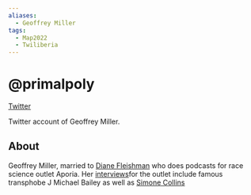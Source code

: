 ```yaml
---
aliases:
  - Geoffrey Miller
tags:
  - Map2022
  - Twiliberia
---
```


# @primalpoly

[Twitter](https://twitter.com/primalpoly)

Twitter account of Geoffrey Miller.

## About

Geoffrey Miller, married to [Diane Fleishman](../../People/Diane%20Fleishman.md) 
who does podcasts for race science outlet Aporia. Her [interviews](https://twitter.com/sentientist/status/1667977604874526720)for the outlet include famous transphobe J Michael Bailey as well as [Simone Collins](../../People/The%20Collins.md)

